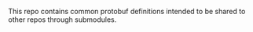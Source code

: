 This repo contains common protobuf definitions intended to be shared to other repos through submodules.
